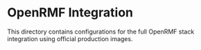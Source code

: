 # OpenRMF Integration
This directory contains configurations for the full OpenRMF stack integration using official production images.